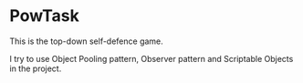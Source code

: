 # PowTask
This is the top-down self-defence game.

I try to use Object Pooling pattern, Observer pattern and Scriptable Objects in the project.

